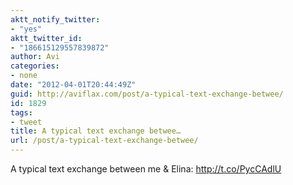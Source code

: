 ```yaml
---
aktt_notify_twitter:
- "yes"
aktt_twitter_id:
- "186615129557839872"
author: Avi
categories:
- none
date: "2012-04-01T20:44:49Z"
guid: http://aviflax.com/post/a-typical-text-exchange-betwee/
id: 1829
tags:
- tweet
title: A typical text exchange betwee…
url: /post/a-typical-text-exchange-betwee/
---
```

A typical text exchange between me & Elina: <a href="http://t.co/PycCAdlU" rel="nofollow">http://t.co/PycCAdlU</a>
